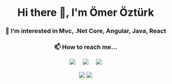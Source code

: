 
<div align='center'><H1 >Hi there 👋, I'm Ömer Öztürk</H1>

<h3>👀 I’m interested in Mvc, .Net Core, Angular, Java, React</h3>

<h3>📫 How to reach me...</h3>



 <p align='center'>
  <a href="https://twitter.com/_Omer_Ozturk_"><img src=https://lh3.googleusercontent.com/RtaJkbeRCReetkmR-lSoS3-OxadZk8TUVVPAolmoK6j0CiKR_PyZbA2H5MAGjbRwNzdOwXVLHdgcfLCuTbKlJI0Yzdo7L_eEvea9WoRMptm_ZJSrmbzCJKrhve_TOFDdz1tBru_Bw8Hm6benoUm6sHsonQWxhe7x5JNEGQ-FBS6RQbek__5Xh0V7YmvEbVQYxBFBDhG0tlWoEUyJyuzKLam0-r_mzr9ZVkuh_FUepnLRu0BdbmEFBiI_O4qVzIqTpVOMkG7659-lVLOLpUmOzzbnHck3nWuluIxADDhmRiWhqCOjTADZ6Qb9Hj9_L3NMHRmf4dyBRjp5CvEUbq9fIsEOE_uP69_wzf0D7FKQhz67nAHO9C_kGy9Ev_EU9f6hzBCpv2NFuHTne_tZf653mjNTITgW6oxTk99c7LIEPwrn67VC4sVOOhnLLCGStXHXignbygNm8MHc_Kt9Y3ypHEqNTkUKgZMiRv4rIRYTwhin4iz5n_NUAta_nV_DU4p0THoSDHezNDAHD0hs180FKxfJt1mSUyXN_-6YFMUk2ONf-tl0okZYuG110HCp_bOQ6jOziD1vPcGgUyb3q16APnsACbY_x0kNucY8UE3gkRA8BC19udzSgTJAXR2G5lMLL2r95yYraNfImpxv0rz6BNVgN87u26KylVwG_bFefqqdnpF0ADnJMTLx2UnkOvXqbubunlXf9iEaqBGXiL0aOR95=w213-h202-no?authuser=0?&style=for-the-badge&logo=twitter&logoColor=white" /></a>&nbsp;&nbsp;&nbsp;&nbsp;
  <a href="https://www.linkedin.com/in/ömer-öztürk-932256153/"><img src="https://lh3.googleusercontent.com/8gxFeFmc5ftuRKHS8Qd_vAkS0aTqF8wLmVJ7gDTWOpj8zZXDgQMUJUEuWoD7A7UJuCu34Ne7GugCTn5hRwlEfD8VmswP7EzlkBsvwgpWr4JEf1voSSKqFNchyjNsBle-r2JL9JE98QVCF3z1EN5mUoe4d32DeiMpmhcJRGU4yzrZqQzHu_2ndH-_JuJfwsiGbEZ83M49h5J523GWGzwAFGAkgU7YveKMHQGviXiJwOSc2d8m1olPp0CWOX1U38lYMRYXxdzSUBm6jFfobkNL6RSWv5iJ4r8LU12QxlNlo_Sk7PLBP8ppTehNm4YqegcrNUX3X-jIqipXPASFbPpN0nh133MBVKWbds6G90JQhrDupFmjdCobQeRAZjATC6MfpnFxmBpLU8951cJG2hEDJywTlwBOQVwimcnu7qMtmhj6NoqCX-IAvq8vvMwUTHhszuvB9t82x1Z0ekrG5Q-fFdJthLLRjtu57hkxhgBc0R5dDCC96R_c5Czr67L-igmrM27KZVAoc8fOycgN4XgdGm1tO72pJyjEzJDP0QtghxJNo4nTlmK6AT3D3305SugJQwueZex97wfU5Zr3FTeDZcinEQQCQPbosVwrTCnQa2tIMYp8ziHrtqvDYULJdCtHOG6AVoU3ugd3XOzDA0V-Bk-Vphh6XSMTgPloyjeS_h0c3YjDfDMTqX_J5uYW5nl_wdh--n1DH9g5K_W6ILW7y6uw=w212-h191-no?authuser=0?&style=for-the-badge&logo=linkedin&logoColor=white" /></a>&nbsp;&nbsp;&nbsp;&nbsp;
 <a href="mailto:omer_ozturk1997@hotmail.com"><img src="https://lh3.googleusercontent.com/9yZqFwWZqC2iQ5ImbZ_nc25TBc52S9GqXgMDWhfpxuUB5qHz-tQaLFohBc9KZesMvHJ1xzrMP6KZHH9k2mrDoynwGQgpT-lUeGXb1Wnf9c-j1SKEi0ZckTpVfxL7NrjAzOZ7U37JYTs5THlI6r73t1U8LDB8Er-iZESyE-jVRu5540A1ZALa16l8i-r-r27XIz3zjDUCSOs8g_9olu13xR7bgB0RJWHwk3eT0J5HElu6puKEddl7T81P_BRVVHEH7AgL9dxVLcTmKflSJkfdA2NdDfODrmhGA21bOv724xb-EOk_pKHa1DJm7GH4v2su0uKA-ncC_cZPNtR9KVCBXGv7ACLiIwfw9AryVtcpuShAIDJ2FW2DdTtCE6Pnj_mUKe2mGczlNhV8SKRTxSvq7D3F0l4DdPkZKMHM97JbuHGogwbYoTDnF7YQrP079G4cGQkd4GiboUlKiGgrxlXopyGvQ_sv_4tymX8ntIE-Z0tqA4yjklRTu-xjmxQks94tSFN4M1Hh6fDtDOJ5zKi-bO_QrRClZNN1qqbZvWUtOICHvuANXED4bdyH4q_JKwfVoTZn-BAYTifvYSSiua7AzLTZCIB-8ezle4H6MHL4pNDr52iaTWGtCBpibwyIfMVthfPUHQ7O7wKfwJ8TysQ-Q-u49awewmeXkrGP4D6611EtiCnEUFrzygI2SkiJg7_Jskwb20ubC53jZ67bYMQf2Pwg=w170-h151-no?authuser=0?&style=for-the-badge&logo=microsoft%20outlook&logoColor=white" /></a>
</p>

<a href="https://github.com/omerozturk18"><img align="center" src="https://github-readme-stats.vercel.app/api?username=omerozturk18&show_icons=true&bg_color=0d1117&text_color=bdc3c7&title_color=f1c40f&icon_color=f1c40f&hide_border=true" /></a>
<a href="https://github.com/omerozturk18"><img align="center" src="https://github-readme-stats.vercel.app/api/top-langs/?username=omerozturk18&bg_color=0d1117&text_color=bdc3c7&title_color=f1c40f&hide_border=true&layout=compact&langs_count=10" /></a>     
</div>
